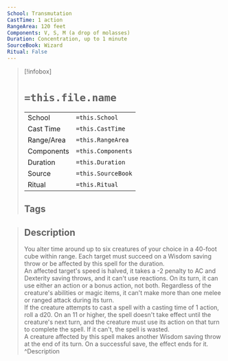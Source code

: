 ```yaml
---
School: Transmutation
CastTime: 1 action
RangeArea: 120 feet
Components: V, S, M (a drop of molasses)
Duration: Concentration, up to 1 minute
SourceBook: Wizard
Ritual: False
---
```

> [!infobox]
>
> # `=this.file.name`
> |            |                    |
> | ---------- | ------------------ |
> | School     | `=this.School`     |
> | Cast Time  | `=this.CastTime`   |
> | Range/Area | `=this.RangeArea`  |
> | Components | `=this.Components` |
> | Duration   | `=this.Duration`   |
> | Source     | `=this.SourceBook` |
> | Ritual     | `=this.Ritual`     |
>## Tags
>

> ## Description
> You alter time around up to six creatures of your choice in a 40-foot cube within range. Each target must succeed on a Wisdom saving throw or be affected by this spell for the duration.<br> An affected target's speed is halved, it takes a -2 penalty to AC and Dexterity saving throws, and it can't use reactions. On its turn, it can use either an action or a bonus action, not both. Regardless of the creature's abilities or magic items, it can't make more than one melee or ranged attack during its turn.<br> If the creature attempts to cast a spell with a casting time of 1 action, roll a d20. On an 11 or higher, the spell doesn't take effect until the creature's next turn, and the creature must use its action on that turn to complete the spell. If it can't, the spell is wasted.<br> A creature affected by this spell makes another Wisdom saving throw at the end of its turn. On a successful save, the effect ends for it. 
> ^Description